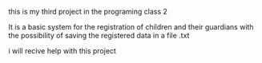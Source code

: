 this is my third project in the programing class 2

It is a basic system for the registration of children and their guardians with the possibility of saving the registered data in a file .txt

i will recive help with this project
